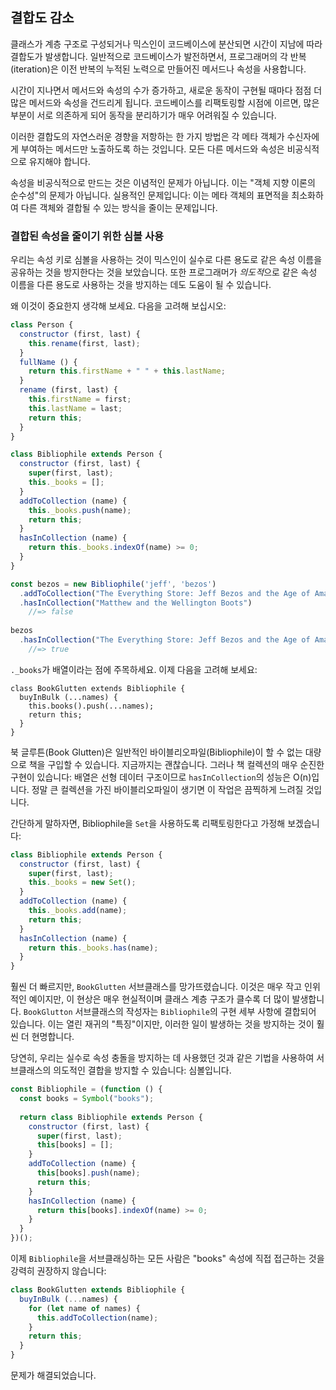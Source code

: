 ## 결합도 감소

클래스가 계층 구조로 구성되거나 믹스인이 코드베이스에 분산되면 시간이 지남에 따라 결합도가 발생합니다. 일반적으로 코드베이스가 발전하면서, 프로그래머의 각 반복(iteration)은 이전 반복의 누적된 노력으로 만들어진 메서드나 속성을 사용합니다.

시간이 지나면서 메서드와 속성의 수가 증가하고, 새로운 동작이 구현될 때마다 점점 더 많은 메서드와 속성을 건드리게 됩니다. 코드베이스를 리팩토링할 시점에 이르면, 많은 부분이 서로 의존하게 되어 동작을 분리하기가 매우 어려워질 수 있습니다.

이러한 결합도의 자연스러운 경향을 저항하는 한 가지 방법은 각 메타 객체가 수신자에게 부여하는 메서드만 노출하도록 하는 것입니다. 모든 다른 메서드와 속성은 비공식적으로 유지해야 합니다.

속성을 비공식적으로 만드는 것은 이념적인 문제가 아닙니다. 이는 "객체 지향 이론의 순수성"의 문제가 아닙니다. 실용적인 문제입니다: 이는 메타 객체의 표면적을 최소화하여 다른 객체와 결합될 수 있는 방식을 줄이는 문제입니다.

### 결합된 속성을 줄이기 위한 심볼 사용

우리는 속성 키로 심볼을 사용하는 것이 믹스인이 실수로 다른 용도로 같은 속성 이름을 공유하는 것을 방지한다는 것을 보았습니다. 또한 프로그래머가 *의도적*으로 같은 속성 이름을 다른 용도로 사용하는 것을 방지하는 데도 도움이 될 수 있습니다.

왜 이것이 중요한지 생각해 보세요. 다음을 고려해 보십시오:

```js
class Person {
  constructor (first, last) {
    this.rename(first, last);
  }
  fullName () {
    return this.firstName + " " + this.lastName;
  }
  rename (first, last) {
    this.firstName = first;
    this.lastName = last;
    return this;
  }
}

class Bibliophile extends Person {
  constructor (first, last) {
    super(first, last);
    this._books = [];
  }
  addToCollection (name) {
    this._books.push(name);
    return this;
  }
  hasInCollection (name) {
    return this._books.indexOf(name) >= 0;
  }
}

const bezos = new Bibliophile('jeff', 'bezos')
  .addToCollection("The Everything Store: Jeff Bezos and the Age of Amazon")
  .hasInCollection("Matthew and the Wellington Boots")
    //=> false
    
bezos
  .hasInCollection("The Everything Store: Jeff Bezos and the Age of Amazon")
    //=> true
```

`._books`가 배열이라는 점에 주목하세요. 이제 다음을 고려해 보세요:

```
class BookGlutten extends Bibliophile {
  buyInBulk (...names) {
    this.books().push(...names);
    return this;
  }
}
```

북 글루튼(Book Glutten)은 일반적인 바이블리오파일(Bibliophile)이 할 수 없는 대량으로 책을 구입할 수 있습니다. 지금까지는 괜찮습니다. 그러나 책 컬렉션의 매우 순진한 구현이 있습니다: 배열은 선형 데이터 구조이므로 `hasInCollection`의 성능은 O(n)입니다. 정말 큰 컬렉션을 가진 바이블리오파일이 생기면 이 작업은 끔찍하게 느려질 것입니다.

간단하게 말하자면, Bibliophile을 `Set`을 사용하도록 리팩토링한다고 가정해 보겠습니다:


```js
class Bibliophile extends Person {
  constructor (first, last) {
    super(first, last);
    this._books = new Set();
  }
  addToCollection (name) {
    this._books.add(name);
    return this;
  }
  hasInCollection (name) {
    return this._books.has(name);
  }
}
```

훨씬 더 빠르지만, `BookGlutten` 서브클래스를 망가뜨렸습니다. 이것은 매우 작고 인위적인 예이지만, 이 현상은 매우 현실적이며 클래스 계층 구조가 클수록 더 많이 발생합니다. `BookGlutton` 서브클래스의 작성자는 `Bibliophile`의 구현 세부 사항에 결합되어 있습니다. 이는 열린 재귀의 "특징"이지만, 이러한 일이 발생하는 것을 방지하는 것이 훨씬 더 현명합니다.

당연히, 우리는 실수로 속성 충돌을 방지하는 데 사용했던 것과 같은 기법을 사용하여 서브클래스의 의도적인 결합을 방지할 수 있습니다: 심볼입니다.

```js
const Bibliophile = (function () {
  const books = Symbol("books");
  
  return class Bibliophile extends Person {
    constructor (first, last) {
      super(first, last);
      this[books] = [];
    }
    addToCollection (name) {
      this[books].push(name);
      return this;
    }
    hasInCollection (name) {
      return this[books].indexOf(name) >= 0;
    }
  }
})();
```

이제 `Bibliophile`을 서브클래싱하는 모든 사람은 "books" 속성에 직접 접근하는 것을 강력히 권장하지 않습니다:

```js
class BookGlutten extends Bibliophile {
  buyInBulk (...names) {
    for (let name of names) {
      this.addToCollection(name);
    }
    return this;
  }
}
```

문제가 해결되었습니다.






